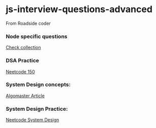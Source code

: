# js-interview-questions-advanced
From Roadside coder

### Node specific questions
[Check collection](./node-js-interview-questions.md)

### DSA Practice
[Neetcode 150](https://neetcode.io/practice?tab=neetcode150)

### System Design concepts:
[Algomaster Article](https://blog.algomaster.io/p/30-system-design-concepts)

### System Design Practice:
[Neetcode System Design](https://neetcode.io/practice?tab=systemDesign)
